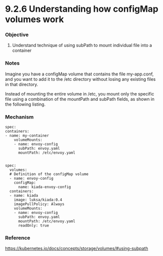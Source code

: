 # 9.2.6 Understanding how configMap volumes work

### Objective

1. Understand technique of using subPath to mount individual file into a container

### Notes

Imagine you have a configMap volume that contains the file my-app.conf, and you want to add it to the /etc directory without losing any existing files in that directory. 

Instead of mounting the entire volume in /etc, you mount only the specific file using a combination of the mountPath and subPath fields, as shown in the following listing.

### Mechanism

```
spec:
containers:
- name: my-container
    volumeMounts:
    - name: envoy-config
	  subPath: envoy.yaml
	  mountPath: /etc/envoy.yaml


spec:
  volumes:
  # Definition of the configMap volume
  - name: envoy-config
    configMap:
      name: kiada-envoy-config
  containers:
  - name: kiada
    image: luksa/kiada:0.4
    imagePullPolicy: Always
    volumeMounts:
    - name: envoy-config
      subPath: envoy.yaml
      mountPath: /etc/envoy.yaml
      readOnly: true
```

### Reference

https://kubernetes.io/docs/concepts/storage/volumes/#using-subpath